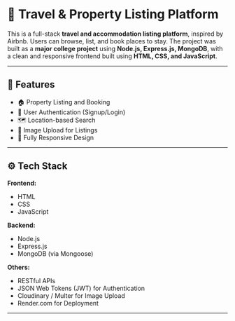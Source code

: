 # 🏡 Travel & Property Listing Platform 

This is a full-stack **travel and accommodation listing platform**, inspired by Airbnb. Users can browse, list, and book places to stay. The project was built as a **major college project** using **Node.js, Express.js, MongoDB**, with a clean and responsive frontend built using **HTML, CSS, and JavaScript**.

---

## 🌟 Features

- 🏠 Property Listing and Booking
- 🔐 User Authentication (Signup/Login)
- 🗺️ Location-based Search
- 📸 Image Upload for Listings 
- 📱 Fully Responsive Design

---

## ⚙️ Tech Stack

**Frontend:**
- HTML
- CSS
- JavaScript

**Backend:**
- Node.js
- Express.js
- MongoDB (via Mongoose)

**Others:**
- RESTful APIs
- JSON Web Tokens (JWT) for Authentication
- Cloudinary / Multer for Image Upload 
- Render.com for Deployment

---

